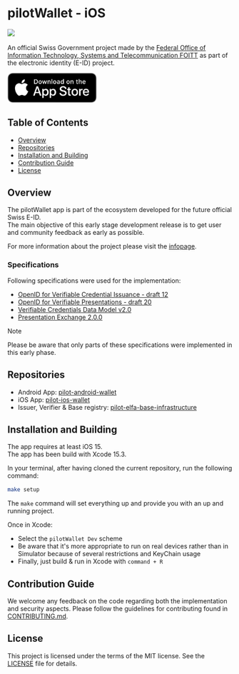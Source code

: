 # pilotWallet - iOS

<div align="left">
<img src="https://github.com/foitt/bit_swisswallet_app_ios/raw/develop/pilotWallet/Resources/Assets.xcassets/AppIcon.appiconset/1024x1024_pilotWallet.png?raw=true" width="200" />
</div>

An official Swiss Government project made by the [Federal Office of Information Technology, Systems and Telecommunication FOITT](https://www.bit.admin.ch/)
as part of the electronic identity (E-ID) project.

<div align="left">
<a href='https://apps.apple.com/app/id6478277720' target='_blank'>
<img alt='Download on theApp Store' src='./DownloadAppStoreLogo.png' width="200" />
</a>
</div>

## Table of Contents

- [Overview](#overview)
- [Repositories](#repositories)
- [Installation and Building](#installation-and-building)
- [Contribution Guide](#contribution-guide)
- [License](#license)


## Overview

The pilotWallet app is part of the ecosystem developed for the future official Swiss E-ID.<br/>
The main objective of this early stage development release is to get user and community feedback as early as possible.<br/>

For more information about the project please visit the [infopage](https://github.com/e-id-admin/eidch-pilot-elfa-base-infrastructure?tab=readme-ov-file#project-context).

### Specifications

Following specifications were used for the implementation:

- [OpenID for Verifiable Credential Issuance - draft 12](https://openid.net/specs/openid-4-verifiable-credential-issuance-1_0-12.html)
- [OpenID for Verifiable Presentations - draft 20](https://openid.net/specs/openid-4-verifiable-presentations-1_0-20.html)
- [Verifiable Credentials Data Model v2.0](https://www.w3.org/TR/vc-data-model-2.0/)
- [Presentation Exchange 2.0.0](https://identity.foundation/presentation-exchange/spec/v2.0.0/)

> [!NOTE]
> Please be aware that only parts of these specifications were implemented in this early phase.


## Repositories

* Android App: [pilot-android-wallet](https://github.com/e-id-admin/eidch-pilot-android-wallet)
* iOS App: [pilot-ios-wallet](https://github.com/e-id-admin/eidch-pilot-ios-wallet)
* Issuer, Verifier & Base registry: [pilot-elfa-base-infrastructure](https://github.com/e-id-admin/eidch-pilot-elfa-base-infrastructure)


## Installation and Building

The app requires at least iOS 15.<br/>
The app has been build with Xcode 15.3.

In your terminal, after having cloned the current repository, run the following command:

```bash
make setup
```

The `make` command will set everything up and provide you with an up and running project.

Once in Xcode:
- Select the `pilotWallet Dev` scheme
- Be aware that it's more appropriate to run on real devices rather than in Simulator because of several restrictions and KeyChain usage
- Finally, just build & run in Xcode with `command + R`


## Contribution Guide

We welcome any feedback on the code regarding both the implementation and security aspects. Please follow the guidelines for contributing found in [CONTRIBUTING.md](./CONTRIBUTING.md).

## License

This project is licensed under the terms of the MIT license. See the [LICENSE](LICENSE) file for details.
